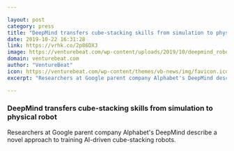 ```yaml
---

layout: post
category: press
title: "DeepMind transfers cube-stacking skills from simulation to physical robot"
date: 2019-10-22 16:31:28
link: https://vrhk.co/2p86DXJ
image: https://venturebeat.com/wp-content/uploads/2019/10/deepmind_robot_ai-e1571760963926.png?w=1200&strip=all
domain: venturebeat.com
author: "VentureBeat"
icon: https://venturebeat.com/wp-content/themes/vb-news/img/favicon.ico
excerpt: "Researchers at Google parent company Alphabet's DeepMind describe a novel approach to training AI-driven cube-stacking robots."

---
```


### DeepMind transfers cube-stacking skills from simulation to physical robot

Researchers at Google parent company Alphabet's DeepMind describe a novel approach to training AI-driven cube-stacking robots.